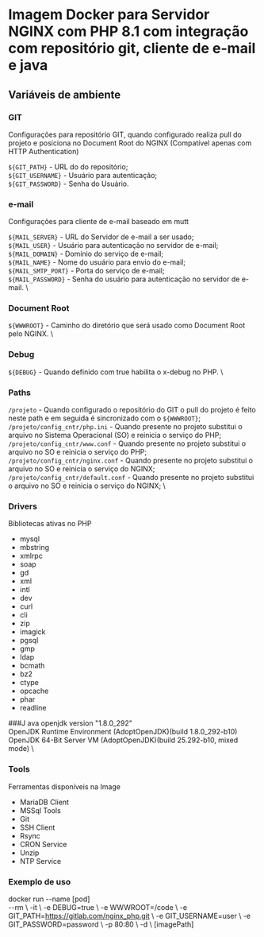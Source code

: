 
# Imagem Docker para Servidor NGINX com PHP 8.1 com integração com repositório git, cliente de e-mail e java

## Variáveis de ambiente
### GIT
Configurações para repositório GIT, quando configurado realiza pull do projeto e posiciona no Document Root do NGINX (Compatível apenas com HTTP Authentication)

``${GIT_PATH}`` - URL do do repositório; \
``${GIT_USERNAME}`` - Usuário para autenticação; \
``${GIT_PASSWORD}`` - Senha do Usuário.

### e-mail
Configurações para cliente de e-mail baseado em mutt

``${MAIL_SERVER}`` - URL do Servidor de e-mail a ser usado; \
``${MAIL_USER}`` - Usuário para autenticação no servidor de e-mail; \
``${MAIL_DOMAIN}`` - Domínio do serviço de e-mail; \
``${MAIL_NAME}`` - Nome do usuário para envio do e-mail; \
``${MAIL_SMTP_PORT}`` - Porta do serviço de e-mail; \
``${MAIL_PASSWORD}`` - Senha do usuário para autenticação no servidor de e-mail. \

### Document Root

``${WWWROOT}`` - Caminho do diretório que será usado como Document Root pelo NGINX. \

### Debug
``${DEBUG}`` - Quando definido com true habilita o x-debug no PHP. \

### Paths
``/projeto`` - Quando configurado o repositório do GIT o pull do projeto é feito neste path e em seguida é sincronizado com o ``${WWWROOT}``; \
``/projeto/config_cntr/php.ini`` - Quando presente no projeto substitui o arquivo no Sistema Operacional (SO) e reinicia o serviço do PHP; \
``/projeto/config_cntr/www.conf`` - Quando presente no projeto substitui o arquivo no SO e reinicia o serviço do PHP; \
``/projeto/config_cntr/nginx.conf`` - Quando presente no projeto substitui o arquivo no SO e reinicia o serviço do NGINX; \
``/projeto/config_cntr/default.conf`` - Quando presente no projeto substitui o arquivo no SO e reinicia o serviço do NGINX; \

### Drivers
Bibliotecas ativas no PHP
- mysql 
- mbstring
- xmlrpc
- soap
- gd
- xml
- intl
- dev
- curl
- cli
- zip
- imagick
- pgsql
- gmp
- ldap
- bcmath
- bz2
- ctype
- opcache
- phar
- readline 

###J ava
openjdk version "1.8.0_292" \
OpenJDK Runtime Environment (AdoptOpenJDK)(build 1.8.0_292-b10) \
OpenJDK 64-Bit Server VM (AdoptOpenJDK)(build 25.292-b10, mixed mode) \

### Tools
Ferramentas disponíveis na Image
- MariaDB Client
- MSSql Tools
- Git
- SSH Client
- Rsync
- CRON Service
- Unzip
- NTP Service

### Exemplo de uso

docker run --name [pod] \
  --rm \\
  -it \\
  -e DEBUG=true \\
  -e WWWROOT=/code \\
  -e GIT_PATH=https://gitlab.com/nginx_php.git \\
  -e GIT_USERNAME=user \\
  -e GIT_PASSWORD=password \\
  -p 80:80 \\
  -d \\
  [imagePath]
